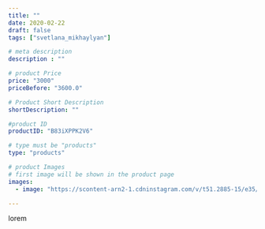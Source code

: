 ```yaml
---
title: ""
date: 2020-02-22
draft: false
tags: ["svetlana_mikhaylyan"]

# meta description
description : ""

# product Price
price: "3000"
priceBefore: "3600.0"

# Product Short Description
shortDescription: ""

#product ID
productID: "B83iXPPK2V6"

# type must be "products"
type: "products"

# product Images
# first image will be shown in the product page
images:
  - image: "https://scontent-arn2-1.cdninstagram.com/v/t51.2885-15/e35/87244862_238257263855545_1717828409869279140_n.jpg?se=7&tp=1&_nc_ht=scontent-arn2-1.cdninstagram.com&_nc_cat=101&_nc_ohc=dzltdXnnoxoAX-Bknea&oh=0be89e4401efa5e9fec0f2aca6a2f05c&oe=6074C77B&ig_cache_key=MjI0OTQxNzY2OTM4NDgyNDE4Ng%3D%3D.2"

---
```

lorem
